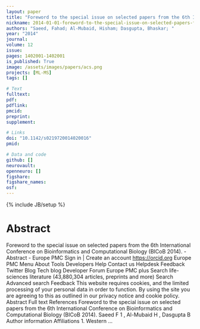 ```yaml
---
layout: paper
title: "Foreword to the special issue on selected papers from the 6th International Conference on Bioinformatics and Computational Biology (BICoB 2014)."
nickname: 2014-01-01-foreword-to-the-special-issue-on-selected-papers-from-the-6th-international-conference-on-bioinformatics-and-computational-biology-bicob-2014.
authors: "Saeed, Fahad; Al-Mubaid, Hisham; Dasgupta, Bhaskar; "
year: "2014"
journal: 
volume: 12
issue:
pages: 1402001-1402001
is_published: True
image: /assets/images/papers/acs.png
projects: [ML-MS]
tags: []

# Text
fulltext:
pdf:
pdflink:
pmcid:
preprint: 
supplement:

# Links
doi: "10.1142/s0219720014020016"
pmid:

# Data and code
github: []
neurovault:
openneuro: []
figshare:
figshare_names:
osf:
---
```

{% include JB/setup %}

# Abstract

Foreword to the special issue on selected papers from the 6th International Conference on Bioinformatics and Computational Biology (BICoB 2014). - Abstract - Europe PMC Sign in | Create an account https://orcid.org Europe PMC Menu About Tools Developers Help Contact us Helpdesk Feedback Twitter Blog Tech blog Developer Forum Europe PMC plus Search life-sciences literature (43,880,304 articles, preprints and more) Search Advanced search Feedback This website requires cookies, and the limited processing of your personal data in order to function. By using the site you are agreeing to this as outlined in our privacy notice and cookie policy. Abstract Full text References Foreword to the special issue on selected papers from the 6th International Conference on Bioinformatics and Computational Biology (BICoB 2014). Saeed F 1 , Al-Mubaid H , Dasgupta B Author information Affiliations 1. Western …
